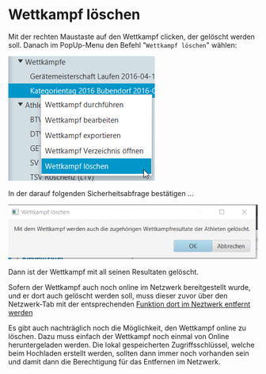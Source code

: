 # Wettkampf löschen

Mit der rechten Maustaste auf den Wettkampf clicken, der gelöscht werden soll. Danach im PopUp-Menu den Befehl "`Wettkampf löschen`" wählen:

![](/assets/wettkampf-loeschen.png)

In der darauf folgenden Sicherheitsabfrage bestätigen ...

![](/assets/wettkampf-loeschen-sicherheitsabfrage.png)

Dann ist der Wettkampf mit all seinen Resultaten gelöscht.

Sofern der Wettkampf auch noch online im Netzwerk bereitgestellt wurde, und er dort auch gelöscht werden soll, muss dieser zuvor über den Netzwerk-Tab mit der entsprechenden [Funktion dort im Neztwerk entfernt werden](../wettkampf-durchfuhrung/wettkampf-netzwerk.md#wettkampf-im-netzwerk-entfernen-)

Es gibt auch nachträglich noch die Möglichkeit, den Wettkampf online zu löschen. Dazu muss einfach der Wettkampf noch einmal von Online heruntergeladen werden. Die lokal gespeicherten Zugriffsschlüssel, welche beim Hochladen erstellt werden, sollten dann immer noch vorhanden sein und damit dann die Berechtigung für das Entfernen im Netzwerk.
